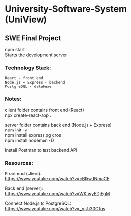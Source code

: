# University-Software-System (UniView)
## SWE Final Project

npm start  
    Starts the development server


### Technology Stack:  
    React - front end  
    Node.js + Express - backend  
    PostgreSQL - database  

### Notes:  
client folder contains front end (React)  
    npx create-react-app .  

server folder contains back end (Node.js + Express)  
    npm init -y  
    npm install express pg cros  
    npm install nodemon -D  

Install Postman to test backend API  



### Resources:  
Front end (client):    
    https://www.youtube.com/watch?v=cBI5wJNmaCE  

Back end (server):    
    https://www.youtube.com/watch?v=WKfwyEDjEgM  

Connect Node.js to PostgreSQL:  
    https://www.youtube.com/watch?v=_n-Ai30C1qs  
